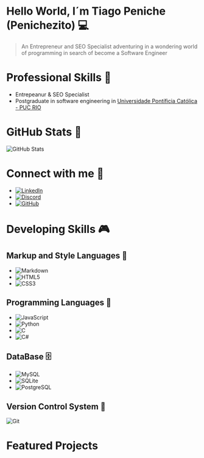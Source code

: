 # Hello World, I´m Tiago Peniche (Penichezito) 💻
> An Entrepreneur and SEO Specialist adventuring in a wondering world of programming in search of become a Software Engineer

# Professional Skills 🚀

+ Entrepeanur & SEO Specialist
+ Postgraduate in software engineering in [Universidade Pontíficia Católica - PUC RIO](https://www.cce.puc-rio.br/sitecce/website/website.dll?nInst=cce)

  
# GitHub Stats 🧲

![GitHub Stats](https://github-readme-stats.vercel.app/api?username=Penichezito&theme=transparent&bg_color=000&border_color=30A3DC&show_icons=true&icon_color=30A3DC&title_color=E94D5F&text_color=FFF)

# Connect with me 🔌

+ [![LinkedIn](https://img.shields.io/badge/LinkedIn-0077B5?style=for-the-badge&logo=linkedin&logoColor=white)](https://www.linkedin.com/in/tiago-peniche-seo-eng-de-software/)
+ [![Discord](https://img.shields.io/badge/Discord-7289DA?style=for-the-badge&logo=discord&logoColor=white)](https://discord.com/channels/@penichetiago/)
+ [![GitHub](https://img.shields.io/badge/GitHub-100000?style=for-the-badge&logo=github&logoColor=white)](https://github.com/Penichezito)

# Developing Skills 🎮

## Markup and Style Languages 📑

* ![Markdown](https://img.shields.io/badge/Markdown-000?style=for-the-badge&logo=markdown)
* ![HTML5](https://img.shields.io/badge/HTML5-E34F26?style=for-the-badge&logo=html5&logoColor=white)
* ![CSS3](https://img.shields.io/badge/CSS3-1572B6?style=for-the-badge&logo=css3&logoColor=white)


## Programming Languages 🤖
* ![JavaScript](https://img.shields.io/badge/JavaScript-F7DF1E?style=for-the-badge&logo=javascript&logoColor=black)
* ![Python](https://img.shields.io/badge/python-3670A0?style=for-the-badge&logo=python&logoColor=ffdd54)
* ![C](https://img.shields.io/badge/C-00599C?style=for-the-badge&logo=c&logoColor=white)
* ![C#](https://img.shields.io/badge/C%23-239120?style=for-the-badge&logo=c-sharp&logoColor=white)

## DataBase 🗄️
+ ![MySQL](https://img.shields.io/badge/MySQL-00000F?style=for-the-badge&logo=mysql&logoColor=white)
+ ![SQLite](https://img.shields.io/badge/SQLite-000?style=for-the-badge&logo=sqlite&logoColor=07405E)
+ ![PostgreSQL](https://img.shields.io/badge/PostgreSQL-000?style=for-the-badge&logo=postgresql)

## Version Control System 📎
![Git](https://img.shields.io/badge/GIT-E44C30?style=for-the-badge&logo=git&logoColor=white)


# Featured Projects
